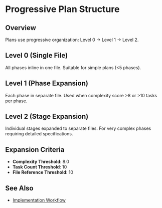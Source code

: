 # Progressive Plan Structure

## Overview
Plans use progressive organization: Level 0 → Level 1 → Level 2.

## Level 0 (Single File)
All phases inline in one file. Suitable for simple plans (<5 phases).

## Level 1 (Phase Expansion)
Each phase in separate file. Used when complexity score >8 or >10 tasks per phase.

## Level 2 (Stage Expansion)
Individual stages expanded to separate files. For very complex phases requiring detailed specifications.

## Expansion Criteria
- **Complexity Threshold**: 8.0
- **Task Count Threshold**: 10
- **File Reference Threshold**: 10

## See Also
- [Implementation Workflow](implementation-workflow.md)
